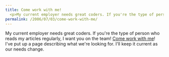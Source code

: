 ```yaml
---
title: Come work with me!
  <p>My current employer needs great coders. If you're the type of person who reads my articles regularly, I want you on the team!  <a href="http://www.xaprb.com/blog/work-with-me/">Come work with me</a>! I've put up a page describing what we're looking for.  I'll keep it current as our needs change.</p>
permalink: /2006/07/03/come-work-with-me/
---
```

My current employer needs great coders. If you're the type of person who reads my articles regularly, I want you on the team! [Come work with me][1]! I've put up a page describing what we're looking for. I'll keep it current as our needs change.

 [1]: http://www.xaprb.com/blog/work-with-me/

